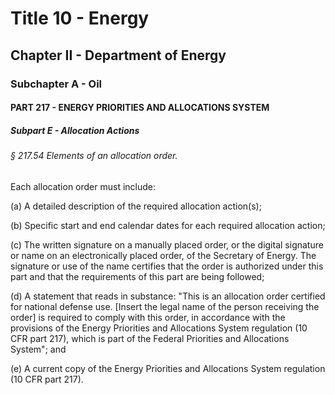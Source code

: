 
# Title 10 - Energy
## Chapter II - Department of Energy
### Subchapter A - Oil
#### PART 217 - ENERGY PRIORITIES AND ALLOCATIONS SYSTEM
##### Subpart E - Allocation Actions
###### § 217.54 Elements of an allocation order.

Each allocation order must include:

(a) A detailed description of the required allocation action(s);

(b) Specific start and end calendar dates for each required allocation action;

(c) The written signature on a manually placed order, or the digital signature or name on an electronically placed order, of the Secretary of Energy. The signature or use of the name certifies that the order is authorized under this part and that the requirements of this part are being followed;

(d) A statement that reads in substance: "This is an allocation order certified for national defense use. [Insert the legal name of the person receiving the order] is required to comply with this order, in accordance with the provisions of the Energy Priorities and Allocations System regulation (10 CFR part 217), which is part of the Federal Priorities and Allocations System"; and

(e) A current copy of the Energy Priorities and Allocations System regulation (10 CFR part 217).
